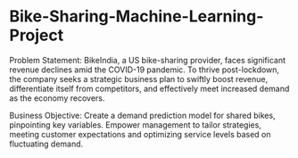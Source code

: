 # Bike-Sharing-Machine-Learning-Project
Problem Statement:
BikeIndia, a US bike-sharing provider, faces significant revenue declines amid the COVID-19 pandemic. To thrive post-lockdown, the company seeks a strategic business plan to swiftly boost revenue, differentiate itself from competitors, and effectively meet increased demand as the economy recovers.

Business Objective:
Create a demand prediction model for shared bikes, pinpointing key variables. Empower management to tailor strategies, meeting customer expectations and optimizing service levels based on fluctuating demand.
